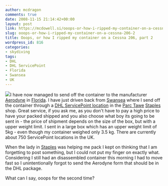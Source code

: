 ```yaml
---
author: mcdragon
comments: true
date: 2008-11-15 21:14:42+00:00
layout: post
link: https://mcdowell.si/ooops-or-how-i-ripped-my-container-on-a-cessna-206-2-816.html
slug: ooops-or-how-i-ripped-my-container-on-a-cessna-206-2
title: Ooops, or how I ripped my container on a Cessna 206, part 2
wordpress_id: 816
categories:
- skydiving
tags:
- DHL
- DHL ServicePoint
- Florida
- Swansea
- UK
---
```


[![](https://img.mcdowell.si/2008/08/Aerodyne_Icon_Martin_01-1-150x150.jpg)](https://img.mcdowell.si/2008/08/Aerodyne_Icon_Martin_01.jpg)I have now managed to send off the container to the manufacturer [Aerodyne](http://www.flyaerodyne.com/) in [Florida](http://en.wikipedia.org/wiki/Florida). I have just driven back from [Swansea](http://en.wikipedia.org/wiki/Swansea) where I send off the container through a [DHL ServicePoint location](http://www.dhlservicepoint.co.uk/) in the [Parc Tawe](http://en.wikipedia.org/wiki/Parc_Tawe) [Staples](http://www.staples.co.uk/) shop. Great service, if you ask me, as you don't have to pay a high price to have your packed shipped and you also choose what boy its going to be sent in - the price of shipment depends on the size of the box, but with a upper weight limit. I sent in a large box which has an upper weight limit of 5kg - even though my container weighed only 3.5 kg. There are currently about 750 ServicePoint locations in the UK.

When the lady in [Staples](http://en.wikipedia.org/wiki/Staples_Inc.) was helping me pack I kept on thinking that I am forgetting to post something, but I could not put my finger on exactly what. Considering I still had an disassembled container this morning I had to move fast so I unintentionally forgot to send the Aerodyne form that should be in the DHL package.

What can I say, ooops for the second time?
